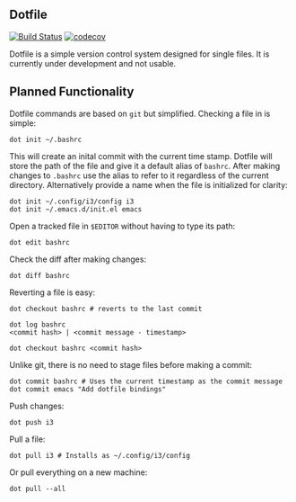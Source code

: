 ## Dotfile
[![Build Status](https://travis-ci.org/knoebber/dotfile.svg?branch=master)](https://travis-ci.org/knoebber/dotfile) [![codecov](https://codecov.io/gh/knoebber/dotfile/branch/master/graph/badge.svg)](https://codecov.io/gh/knoebber/dotfile)

Dotfile is a simple version control system designed for single files.
It is currently under development and not usable.

## Planned Functionality

Dotfile commands are based on `git` but simplified. Checking a file in is simple:

```
dot init ~/.bashrc
```

This will create an inital commit with the current time stamp. Dotfile will store the path of the file and
give it a default alias of `bashrc`. After making changes to `.bashrc` use the alias to refer to it
regardless of the current directory. Alternatively provide a name when the file is initialized for clarity:

```
dot init ~/.config/i3/config i3
dot init ~/.emacs.d/init.el emacs
```

Open a tracked file in `$EDITOR` without having to type its path:

```
dot edit bashrc
```

Check the diff after making changes:

```
dot diff bashrc
```

Reverting a file is easy:

```
dot checkout bashrc # reverts to the last commit

dot log bashrc
<commit hash> | <commit message - timestamp>

dot checkout bashrc <commit hash> 
```


Unlike git, there is no need to stage files before making a commit:

```
dot commit bashrc # Uses the current timestamp as the commit message
dot commit emacs "Add dotfile bindings"
```

Push changes:

```
dot push i3
```

Pull a file:

```
dot pull i3 # Installs as ~/.config/i3/config
```

Or pull everything on a new machine:

```
dot pull --all
```
